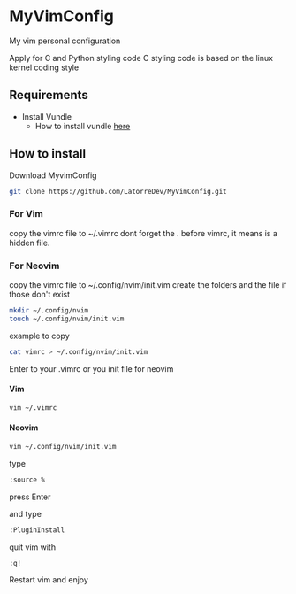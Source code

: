 # MyVimConfig
My vim personal configuration

Apply for C and Python styling code
C styling code is based on the linux kernel coding style

## Requirements
* Install Vundle
  * How to install vundle [here](https://github.com/VundleVim/Vundle.vim)
## How to install
Download MyvimConfig
```bash
git clone https://github.com/LatorreDev/MyVimConfig.git
```

### For Vim
copy the vimrc file to ~/.vimrc
dont forget the . before vimrc, it means is a hidden file.

### For Neovim
copy the vimrc file to ~/.config/nvim/init.vim
create the folders and the file if those don't exist
```bash
mkdir ~/.config/nvim
touch ~/.config/nvim/init.vim
```
example to copy
```bash
cat vimrc > ~/.config/nvim/init.vim
```
Enter to your .vimrc or you init file for neovim
#### Vim
```bash
vim ~/.vimrc
```
#### Neovim
```bash
vim ~/.config/nvim/init.vim
```
type
```bash
:source %
```
press Enter 

and type
```bash
:PluginInstall
```
quit vim with
```bash
:q!
```

Restart vim and enjoy
